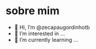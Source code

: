 # sobre mim
- 👋 Hi, I’m @zecapaugordinhotb
- 👀 I’m interested in ...
- 🌱 I’m currently learning ...
